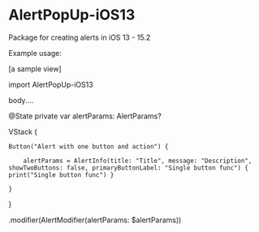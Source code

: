 # AlertPopUp-iOS13

Package for creating alerts in iOS 13 - 15.2

Example usage:

[a sample view]

import AlertPopUp-iOS13

body....

@State private var alertParams: AlertParams?

VStack {

    Button("Alert with one button and action") {
    
        alertParams = AlertInfo(title: "Title", message: "Description", showTwoButtons: false, primaryButtonLabel: "Single button func") { print("Single button func") }
        
    }
}

.modifier(AlertModifier(alertParams: $alertParams))
